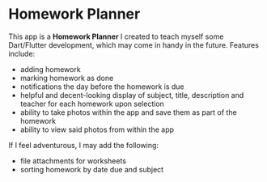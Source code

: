 # Homework Planner

This app is a **Homework Planner** I created to teach myself some Dart/Flutter development, which may come in handy in the future. Features include:

* adding homework
* marking homework as done
* notifications the day before the homework is due
* helpful and decent-looking display of subject, title, description and teacher for each homework upon selection
* ability to take photos within the app and save them as part of the homework
* ability to view said photos from within the app

If I feel adventurous, I may add the following:
* file attachments for worksheets
* sorting homework by date due and subject
